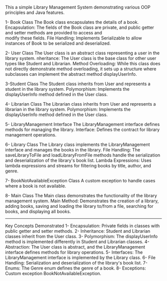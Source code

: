 This  a simple Library Management System demonstrating various OOP principles and Java features. 

1- Book Class
    The Book class encapsulates the details of a book.
    Encapsulation: The fields of the Book class are private, and public getter and setter methods are provided to access and     
    modify these fields.
    File Handling: Implements Serializable to allow instances of Book to be serialized and deserialized.

2- User Class
    The User class is an abstract class representing a user in the library system.
    nheritance: The User class is the base class for other user types like Student and Librarian.
    Method Overloading: While this class does not directly demonstrate method overloading, it sets up a structure where         
    subclasses can implement the abstract method displayUserInfo.

3-Student Class
    The Student class inherits from User and represents a student in the library system.
    Polymorphism: Implements the displayUserInfo method defined in the User class.

4- Librarian Class
    The Librarian class inherits from User and represents a librarian in the library system.
    Polymorphism: Implements the displayUserInfo method defined in the User class.

5- LibraryManagement Interface
    The LibraryManagement interface defines methods for managing the library.
    Interface: Defines the contract for library management operations.

6- Library Class
  The Library class implements the LibraryManagement interface and manages the books in the library.
  File Handling: The saveLibraryToFile and loadLibraryFromFile methods handle the serialization and deserialization of the     library's book list.
  Lambda Expressions: Uses lambda expressions and streams for filtering books by title, author, and genre.
  
7- BookNotAvailableException Class
  A custom exception to handle cases where a book is not available.

8- Main Class
  The Main class demonstrates the functionality of the library management system.
  Main Method: Demonstrates the creation of a library, adding books, saving and loading the library to/from a file, 
  searching for books, and displaying all books.

--------
Key Concepts Demonstrated
1- Encapsulation: Private fields in classes with public getter and setter methods.
2- Inheritance: Student and Librarian classes inherit from the User class.
3- Polymorphism: The displayUserInfo method is implemented differently in Student and Librarian classes.
4- Abstraction: The User class is abstract, and the LibraryManagement interface defines methods for library operations.
5- Interfaces: The LibraryManagement interface is implemented by the Library class.
6- File Handling: Serialization and deserialization of the library's book list.
7- Enums: The Genre enum defines the genre of a book.
8- Exceptions: Custom exception BookNotAvailableException.







    
    
